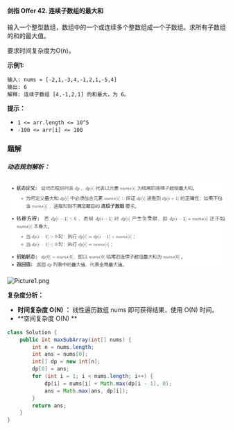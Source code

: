 #### 剑指 Offer 42. 连续子数组的最大和

输入一个整型数组，数组中的一个或连续多个整数组成一个子数组。求所有子数组的和的最大值。

要求时间复杂度为O(n)。

**示例1:**

```shell
输入: nums = [-2,1,-3,4,-1,2,1,-5,4]
输出: 6
解释: 连续子数组 [4,-1,2,1] 的和最大，为 6。
```

**提示：**

- `1 <= arr.length <= 10^5`
- `-100 <= arr[i] <= 100`

### 题解

##### 动态规划解析：

![image-20210827082415085](./images/连续子数组的最大和/1.jpg)

![Picture1.png](https://pic.leetcode-cn.com/8fec91e89a69d8695be2974de14b74905fcd60393921492bbe0338b0a628fd9a-Picture1.png)

**复杂度分析：**

- **时间复杂度 O(N) ：** 线性遍历数组 nums 即可获得结果，使用 O(N) 时间。
- **空间复杂度 O(N) **

```java
class Solution {
    public int maxSubArray(int[] nums) {
        int n = nums.length;
        int ans = nums[0];
        int[] dp = new int[n];
        dp[0] = ans;
        for (int i = 1; i < nums.length; i++) {
            dp[i] = nums[i] + Math.max(dp[i - 1], 0);
            ans = Math.max(ans, dp[i]);
        }
        return ans;
    }
}
```

